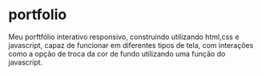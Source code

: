 # portfolio
 Meu porftfólio interativo responsivo, construindo utilizando html,css e javascript, capaz de funcionar em diferentes tipos de tela, com interações como a opção de troca da cor de fundo utilizando uma função do javascript.

